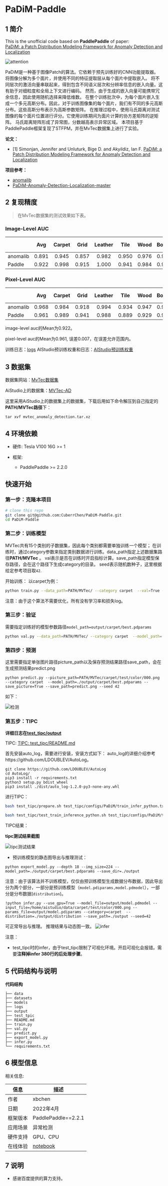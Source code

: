 # PaDiM-Paddle

## 1 简介
This is the unofficial code based on **PaddlePaddle** of paper:<br>
[PaDiM: a Patch Distribution Modeling Framework for Anomaly Detection and Localization](https://arxiv.org/pdf/2011.08785)


![attention](asserts/arch.png)

PaDiM是一种基于图像Patch的算法。它依赖于预先训练好的CNN功能提取器。
将图像分解为多个面片，并使用不同的特征提取层从每个面片中提取嵌入。
将不同层次的激活向量串联起来，得到包含不同语义层次和分辨率信息的嵌入向量。这有助于对细粒度和全局上下文进行编码。
然而，由于生成的嵌入向量可能携带冗余信息，因此使用随机选择来降低维数。
在整个训练批次中，为每个面片嵌入生成一个多元高斯分布。因此，对于训练图像集的每个面片，我们有不同的多元高斯分布。这些高斯分布表示为高斯参数矩阵。
在推理过程中，使用马氏距离对测试图像的每个面片位置进行评分。它使用训练期间为面片计算的协方差矩阵的逆矩阵。
马氏距离矩阵形成了异常图，分数越高表示异常区域。
本项目基于PaddlePaddle框架复现了STFPM，并在MvTec数据集上进行了实验。

**论文：**
- [1]  Simonjan, Jennifer  and  Unluturk, Bige D.  and  Akyildiz, Ian F. [PaDiM: a Patch Distribution Modeling Framework for Anomaly Detection and Localization](https://arxiv.org/pdf/2011.08785)

**项目参考：**
- [anomalib](https://github.com/openvinotoolkit/anomalib/tree/development/anomalib/models/padim)
- [PaDiM-Anomaly-Detection-Localization-master](https://github.com/xiahaifeng1995/PaDiM-Anomaly-Detection-Localization-master)

## 2 复现精度
>在MvTec数据集的测试效果如下表。


### Image-Level AUC

|                |  Avg  | Carpet | Grid  | Leather | Tile  | Wood  | Bottle | Cable | Capsule | Hazelnut | Metal Nut | Pill  | Screw | Toothbrush | Transistor | Zipper |
| -------------- | :---: | :----: | :---: | :-----: | :---: | :---: | :----: | :---: | :-----: | :------: | :-------: | :---: | :---: | :--------: | :--------: | :----: |
| anomalib      | 0.891 | 0.945  | 0.857 |  0.982  | 0.950 | 0.976 | 0.994  | 0.844 |  0.901  |  0.750   |   0.961   | 0.863 | 0.759 |   0.889    |   0.920    | 0.780  |
| Paddle | 0.922 | 0.998  |  0.915 |  1.000  | 0.941 | 0.984 | 0.999  | 0.854 |  0.854  |  0.848  |   0.978   | 0.881 | 0.777 |    1.000     |   0.952    | 0.862  |

### Pixel-Level AUC

|                |  Avg  | Carpet | Grid  | Leather | Tile  | Wood  | Bottle | Cable | Capsule | Hazelnut | Metal Nut | Pill  | Screw | Toothbrush | Transistor | Zipper |
| -------------- | :---: | :----: | :---: | :-----: | :---: | :---: | :----: | :---: | :-----: | :------: | :-------: | :---: | :---: | :--------: | :--------: | :----: |
| anomalib     | 0.968 | 0.984  | 0.918 |  0.994  | 0.934 | 0.947 | 0.983  | 0.965 |  0.984  |  0.978   |   0.970   | 0.957 | 0.978 |   0.988    |   0.968    | 0.979  |
| Paddle | 0.961 |0.989  | 0.941 |  0.988  | 0.889 | 0.929 | 0.978  | 0.951 |  0.982  |  0.973   |   0.955   | 0.942 | 0.974 |   0.985    |   0.965    | 0.979  |

image-level auc的Mean为0.922。

pixel-level auc的Mean为0.961, 误差0.007，在误差允许范围内。


训练日志：[logs](logs/)
AIStudio预训练权重和日志：[AIStudio预训练权重](https://aistudio.baidu.com/aistudio/datasetdetail/139041)

## 3 数据集
数据集网站：[MvTec数据集](https://www.mvtec.com/company/research/datasets/mvtec-ad/)

AiStudio上的数据集：[MVTec-AD](https://aistudio.baidu.com/aistudio/datasetdetail/116034)

这里采用AiStudio上的数据集上的数据集，下载后用如下命令解压到自己指定的**PATH/MVTec路径**下：
```shell
tar xvf mvtec_anomaly_detection.tar.xz
```

## 4 环境依赖
- 硬件: Tesla V100 16G >= 1

- 框架:
    - PaddlePaddle >= 2.2.0
    
## 快速开始

### 第一步：克隆本项目
```bash
# clone this repo
git clone git@github.com:CuberrChen/PaDiM-Paddle.git
cd PaDiM-Paddle
```

### 第二步：训练模型
MVTec共有15个类别的子数据集，因此每个类别都需要单独训练一个模型；
在训练时，通过category参数来指定类别数据进行训练。data_path指定上述数据集路径**PATH/MVTec** 。
val表示是否在训练时开启指标计算。save_path指定模型保存路径，会在这个路径下生成category的目录。
seed表示随机数种子，这里根据给定参考项目取`42`.

开始训练：
以carpet为例：
```bash
python train.py --data_path=PATH/MVTec/ --category carpet  --val=True --save_path=./output --seed 42
```

注意：由于这个算法不需要优化，所有没有学习率和损失log。

### 第三步：验证
需要指定训练好的模型参数路径`model_path=output/carpet/best.pdparams`
```bash
python val.py --data_path=PATH/MVTec/ --category carpet  --model_path=./output/carpet/best.pdparams --save_picture=True --save_path=./output --seed 42
```

### 第四步：预测
这里需要指定单张图片路径picture_path以及保存预测结果路径save_path，会在生成预测结果predict.png
```shell
python predict.py --picture_path=PATH/MVTec/carpet/test/color/000.png --category carpet  --model_path=./output/carpet/best.pdparams --save_picture=True --save_path=predict.png --seed 42
```

如下：

![检测](asserts/carpet_0_predict.png)


### 第五步：TIPC

**详细日志在[test_tipc/output](test_tipc/output/STFPM)**

TIPC: [TIPC: test_tipc/README.md](test_tipc/README.md)

首先安装auto_log，需要进行安装，安装方式如下：
auto_log的详细介绍参考https://github.com/LDOUBLEV/AutoLog。
```shell
git clone https://github.com/LDOUBLEV/AutoLog
cd AutoLog/
pip3 install -r requirements.txt
python3 setup.py bdist_wheel
pip3 install ./dist/auto_log-1.2.0-py3-none-any.whl
```
进行TIPC：
```bash
bash test_tipc/prepare.sh test_tipc/configs/PaDiM/train_infer_python.txt 'lite_train_lite_infer'

bash test_tipc/test_train_inference_python.sh test_tipc/configs/PaDiM/train_infer_python.txt 'lite_train_lite_infer'
```
TIPC结果：

**tipc测试结果截图**

![tipc测试结果](test_tipc/data/tipc_result.png)


- 预训练模型的静态图导出与推理测试：

```shell
python export_model.py --depth 18 --img_size=224 --model_path=./output/carpet/best.pdparams --save_dir=./output
```
注意：由于该算法并不训练模型，仅仅由预训练模型生成数据分布数据，因此导出分为两个部分，一部分是预训练模型（`model.pdiparams,model.pdmodel`），一部分是分布数据(`distribution`)。

```shell
!python infer.py --use_gpu=True --model_file=output/model.pdmodel --input_file=/home/aistudio/data/carpet/test/color/000.png --params_file=output/model.pdiparams --category=carpet  --distribution=./output/distribution --save_path=./output --seed=42
```
可正常导出与推理。
推理结果与动态图一致。
![infer](asserts/carpet_0_infer.png)

注意：
- test_tipc时的infer，由于test_tipc限制了可视化环境。开启可视化会报错。需要**注释掉infer 380行的后处理步骤**。

## 5 代码结构与说明
**代码结构**
```
├── data
├── datasets
├── models
├── logs
├── output
├── test_tpic
├── README.md
├── train.py
├── val.py   
├── predict.py
├── export_model.py
├── infer.py
└── requirements.txt              
```

## 6 模型信息

相关信息:

| 信息 | 描述 |
| --- | --- |
| 作者 | xbchen|
| 日期 | 2022年4月 |
| 框架版本 | PaddlePaddle==2.2.1 |
| 应用场景 | 异常检测 |
| 硬件支持 | GPU、CPU |
| 在线体验 | [notebook](https://aistudio.baidu.com/aistudio/projectdetail/3810216?contributionType=1)|

## 7 说明

- 感谢百度提供的算力支持。